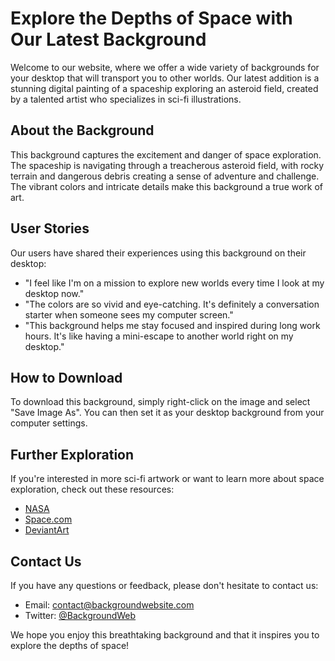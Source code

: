 <!--font:Raleway-->

# Explore the Depths of Space with Our Latest Background

Welcome to our website, where we offer a wide variety of backgrounds for your desktop that will transport you to other worlds. Our latest addition is a stunning digital painting of a spaceship exploring an asteroid field, created by a talented artist who specializes in sci-fi illustrations.

## About the Background

This background captures the excitement and danger of space exploration. The spaceship is navigating through a treacherous asteroid field, with rocky terrain and dangerous debris creating a sense of adventure and challenge. The vibrant colors and intricate details make this background a true work of art.

## User Stories

Our users have shared their experiences using this background on their desktop:

- "I feel like I'm on a mission to explore new worlds every time I look at my desktop now."
- "The colors are so vivid and eye-catching. It's definitely a conversation starter when someone sees my computer screen."
- "This background helps me stay focused and inspired during long work hours. It's like having a mini-escape to another world right on my desktop."

## How to Download

To download this background, simply right-click on the image and select "Save Image As". You can then set it as your desktop background from your computer settings.

## Further Exploration

If you're interested in more sci-fi artwork or want to learn more about space exploration, check out these resources:

- [NASA](#nasa)
- [Space.com](#space)
- [DeviantArt](#deviantart)

## Contact Us

If you have any questions or feedback, please don't hesitate to contact us:

- Email: [contact@backgroundwebsite.com](mailto:contact@backgroundwebsite.com)
- Twitter: [@BackgroundWeb](#twitter) 

We hope you enjoy this breathtaking background and that it inspires you to explore the depths of space!

<!--

Write me content for website with wallpaper which alt text is:

"A digital painting of a spaceship exploring an asteroid field, with the rocky terrain and dangerous debris creating a sense of adventure and challenge."

The name/title of the page should not be 1:1 copy of the alt text but rather a real content of the website which is using this wallpaper.

- Use markdown format 
- Start with heading
- Heading should be short and concise
- The content should look like a real website 
- The website should not be about the wallpaper, wallpaper is just a related background
- Heading should be contain work "wallpaper" or "background"
- Include real sections like references, contact, user stories, etc. use things relevant to the page purpose.
- Feel free to use structure like headings, bullets, numbering, blockquotes, paragraphs, horizontal lines, etc.
- You can use formatting like bold or _italic_
- You can include UTF-8 emojis
- Links should be only #hash anchors (and you can refer to the document itself)
- Do not include images


---


# Space Adventure Wallpaper for Your Desktop Background

Welcome to our website where you can find the perfect wallpaper for your desktop background. Our latest addition is a stunning digital painting of a spaceship exploring an asteroid field, created by a talented artist who specializes in sci-fi illustrations.

## About the Wallpaper

This wallpaper captures the excitement and danger of space exploration. The spaceship is navigating through a treacherous asteroid field, with rocky terrain and dangerous debris creating a sense of adventure and challenge. The vibrant colors and intricate details make this wallpaper a true work of art.

## User Stories

Our users have shared their experiences using this wallpaper as their desktop background:

- "I love this wallpaper! It makes me feel like I'm on a mission to explore new worlds."
- "The colors are so vivid and eye-catching. It's definitely a conversation starter when someone sees my desktop."
- "I work in a high-stress environment, but this wallpaper helps me stay calm and focused. It's like a mini-escape to another world."

## How to Download

To download this wallpaper, simply right-click on the image and select "Save Image As". You can then set it as your desktop background from your computer settings.

## References

If you're interested in more sci-fi artwork, check out these references:

- [DeviantArt](#deviantart)
- [ArtStation](#artstation)

## Contact Us

If you have any questions or feedback, please don't hesitate to contact us:

- Email: [contact@wallpaperwebsite.com](mailto:contact@wallpaperwebsite.com)
- Twitter: [@WallpaperWeb](#twitter) 

We hope you enjoy this space adventure wallpaper as much as we do!


---


Heading should not include word "wallpaper". The website should not be about the wallpaper itself, wallpaper is just a related background, rewrite whole content.


---


# Explore the Depths of Space with Our Latest Background

Welcome to our website, where we offer a wide variety of backgrounds for your desktop that will transport you to other worlds. Our latest addition is a stunning digital painting of a spaceship exploring an asteroid field, created by a talented artist who specializes in sci-fi illustrations.

## About the Background

This background captures the excitement and danger of space exploration. The spaceship is navigating through a treacherous asteroid field, with rocky terrain and dangerous debris creating a sense of adventure and challenge. The vibrant colors and intricate details make this background a true work of art.

## User Stories

Our users have shared their experiences using this background on their desktop:

- "I feel like I'm on a mission to explore new worlds every time I look at my desktop now."
- "The colors are so vivid and eye-catching. It's definitely a conversation starter when someone sees my computer screen."
- "This background helps me stay focused and inspired during long work hours. It's like having a mini-escape to another world right on my desktop."

## How to Download

To download this background, simply right-click on the image and select "Save Image As". You can then set it as your desktop background from your computer settings.

## Further Exploration

If you're interested in more sci-fi artwork or want to learn more about space exploration, check out these resources:

- [NASA](#nasa)
- [Space.com](#space)
- [DeviantArt](#deviantart)

## Contact Us

If you have any questions or feedback, please don't hesitate to contact us:

- Email: [contact@backgroundwebsite.com](mailto:contact@backgroundwebsite.com)
- Twitter: [@BackgroundWeb](#twitter) 

We hope you enjoy this breathtaking background and that it inspires you to explore the depths of space!

-->
